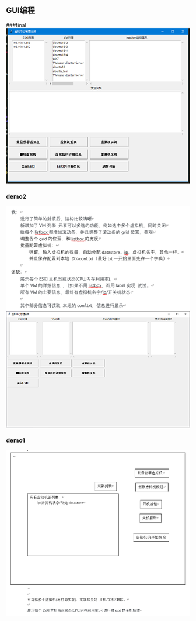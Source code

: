 ## GUI编程

###final
![final](final.png)

### demo2
![demo2](demo2.png)
![demo2_](demo2_.png)
### demo1
![demo1](demo1.png)


